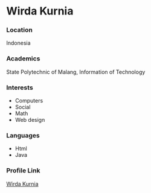 # Wirda Kurnia

### Location

Indonesia

### Academics

State Polytechnic of Malang, Information of Technology

### Interests

- Computers
- Social
- Math
- Web design

### Languages

- Html
- Java

### Profile Link

[Wirda Kurnia](https://github.com/wirdakurnia)
